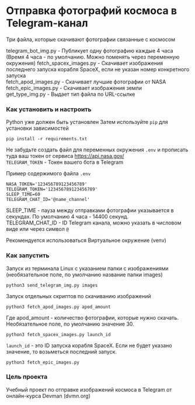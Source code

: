 # Отправка фотографий космоса в Telegram-канал
Три файла, которые скачивают фотографии связанные с космосом

telegram_bot_img.py - Публикует одну фотографию каждые 4 часа (Время 4 часа - по умолчанию. Можно поменять через переменную окружения)
fetch_spacex_images.py - Скачивает изображения последнего запуска корабля SpaceX, если не указан номер конкретного запуска  
fetch_apod_images.py - Скачивает лучшие фотографии от NASA  
fetch_epic_images.py - Скачивает изображения земли  
get_type_img.py - Выдает тип файла по URL-ссылке  

### Как установить и настроить

Python уже должен быть установлен
Затем используйте `pip` для установки зависимостей

```pip install -r requirements.txt```

Не забудьте создать файл для переменных окружения `.env` и прописать туда ваш токен от сервиса https://api.nasa.gov/  
`TELEGRAM_TOKEN` - Токен вашего бота в Telegram  

Пример содержимого файла `.env`

```NASA_TOKEN='123456789123456789'```  
```TELEGRAM_TOKEN='123456789123456789'```  
```SLEEP_TIME=60```  
```TELEGRAM_CHAT_ID='@name_channel'```  

SLEEP_TIME - пауза между отправками фотографии указывается в секундах. По умолчанию 4 часа - 14400 секунд.  
TELEGRAM_CHAT_ID - ID Telegram канала, можно указать в числовом виде или через символ `@`  

Рекомендуется использоваться Виртуальное окружение (venv)

### Как запустить

Запуск из терминала Linux с указанием папки с изображениями (необязательное поле, по умолчанию название папки images)

```python3 send_telegram_img.py images```

Запуск отдельных скриптов по скачиванию изображений  

```python3 fetch_apod_images.py apod_amount```  

Где apod_amount - количество фотографии, которые нужно скачать. Необязательное поле, по умолчанию значение 30.  

```python3 fetch_spacex_images.py launch_id```  

`launch_id` - это ID запуска корабля SpaceX. Если не будет указано значение, то возьметься последний запуск.  

```python3 fetch_epic_images.py```  


### Цель проекта

Учебный проект по отправке изображений космоса в Telegram от онлайн-курса Devman (dvmn.org)